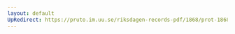 ```yaml
---
layout: default
UpRedirect: https://pruto.im.uu.se/riksdagen-records-pdf/1868/prot-1868--fk--425/prot-1868--fk--425_067.pdf
---
```

